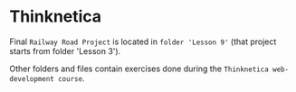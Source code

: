 # Thinknetica

Final `Railway Road Project` is located in `folder 'Lesson 9'` (that project starts from folder 'Lesson 3').


Other folders and files contain exercises done during the `Thinknetica web-development course`.
